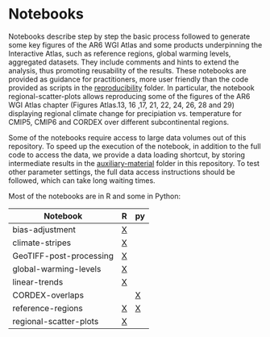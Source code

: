 # Notebooks

Notebooks describe step by step the basic process followed to generate some key figures of the AR6 WGI Atlas and some products underpinning the Interactive Atlas, such as reference regions, global warming levels, aggregated datasets. They include comments and hints to extend the analysis, thus promoting reusability of the results. These notebooks are provided as guidance for practitioners, more user friendly than the code provided as scripts in the [reproducibility](../reproducibility) folder. In particular, the notebook regional-scatter-plots allows reproducing some of the figures of the AR6 WGI Atlas chapter (Figures Atlas.13, 16 ,17, 21, 22, 24, 26, 28 and 29) displaying regional climate change for precipiation vs. temperature for CMIP5, CMIP6 and CORDEX over different subcontinental regions. 

Some of the notebooks require access to large data volumes out of this repository. To speed up the execution of the notebook, in addition to the full code to access the data, we provide a data loading shortcut, by storing intermediate results in the [auxiliary-material](auxiliary-material) folder in this repository. To test other parameter settings, the full data access instructions should be followed, which can take long waiting times.

Most of the notebooks are in R and some in Python:

Notebook | R | py
---------|---|-------
bias-adjustment         | [X](./bias-adjustment_R.ipynb) |
climate-stripes         | [X](./climate-stripes_R.ipynb) |
GeoTIFF-post-processing | [X](./GeoTIFF-post-processing_R.ipynb) |
global-warming-levels   | [X](./global-warming-levels_R.ipynb) |
linear-trends           | [X](./linear-trends_R.ipynb) |
CORDEX-overlaps |  | [X](./CORDEX-overlaps_Python.ipynb)
reference-regions       | [X](./reference-regions_R.ipynb) | [X](./reference-regions_Python.ipynb) 
regional-scatter-plots  | [X](./regional-scatter-plots_R.ipynb) |

